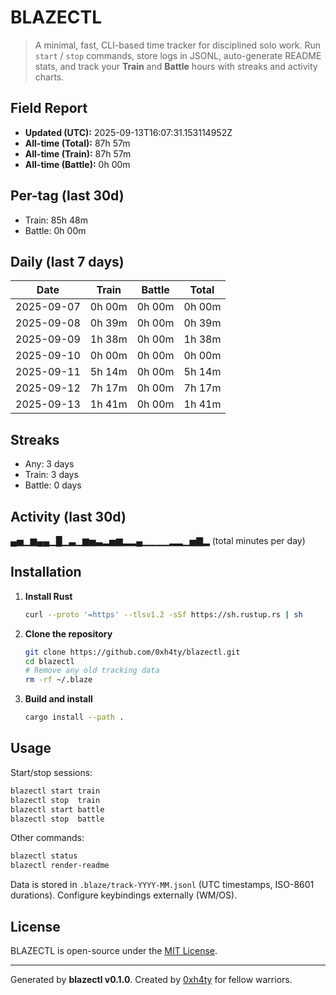 # BLAZECTL

> A minimal, fast, CLI-based time tracker for disciplined solo work.
    Run `start` / `stop` commands, store logs in JSONL, auto-generate README stats,
    and track your **Train** and **Battle** hours with streaks and activity charts.

## Field Report

- **Updated (UTC):** 2025-09-13T16:07:31.153114952Z
- **All-time (Total):** 87h 57m
- **All-time (Train):** 87h 57m
- **All-time (Battle):** 0h 00m

## Per-tag (last 30d)
- Train: 85h 48m
- Battle: 0h 00m

## Daily (last 7 days)
| Date       | Train | Battle | Total |
|------------|-------|--------|-------|
| 2025-09-07 | 0h 00m | 0h 00m | 0h 00m |
| 2025-09-08 | 0h 39m | 0h 00m | 0h 39m |
| 2025-09-09 | 1h 38m | 0h 00m | 1h 38m |
| 2025-09-10 | 0h 00m | 0h 00m | 0h 00m |
| 2025-09-11 | 5h 14m | 0h 00m | 5h 14m |
| 2025-09-12 | 7h 17m | 0h 00m | 7h 17m |
| 2025-09-13 | 1h 41m | 0h 00m | 1h 41m |

## Streaks
- Any: 3 days
- Train: 3 days
- Battle: 0 days

## Activity (last 30d)
▄▅▁▆▄▄▁█▁▃▁▆▅▃▂▅▆▂▂▄▁▁▁▁▂▂▁▅▇▂ (total minutes per day)

## Installation
1. **Install Rust**
   ```bash
   curl --proto '=https' --tlsv1.2 -sSf https://sh.rustup.rs | sh
   ```
2. **Clone the repository**
   ```bash
   git clone https://github.com/0xh4ty/blazectl.git
   cd blazectl
   # Remove any old tracking data
   rm -rf ~/.blaze
   ```
3. **Build and install**
   ```bash
   cargo install --path .
   ```

## Usage
Start/stop sessions:
```bash
blazectl start train
blazectl stop  train
blazectl start battle
blazectl stop  battle
```
Other commands:
```bash
blazectl status
blazectl render-readme
```
Data is stored in `.blaze/track-YYYY-MM.jsonl` (UTC timestamps, ISO-8601 durations).
Configure keybindings externally (WM/OS).

## License
BLAZECTL is open-source under the [MIT License](LICENSE).

---

Generated by **blazectl v0.1.0**.
Created by [0xh4ty](https://github.com/0xh4ty) for fellow warriors.
